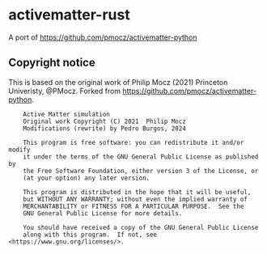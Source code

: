 # activematter-rust

A port of https://github.com/pmocz/activematter-python 


## Copyright notice

This is based on the original work of Philip Mocz (2021) Princeton Univeristy,
@PMocz. Forked from https://github.com/pmocz/activematter-python.

```
    Active Matter simulation
    Original work Copyright (C) 2021  Philip Mocz
    Modifications (rewrite) by Pedro Burgos, 2024

    This program is free software: you can redistribute it and/or modify
    it under the terms of the GNU General Public License as published by
    the Free Software Foundation, either version 3 of the License, or
    (at your option) any later version.

    This program is distributed in the hope that it will be useful,
    but WITHOUT ANY WARRANTY; without even the implied warranty of
    MERCHANTABILITY or FITNESS FOR A PARTICULAR PURPOSE.  See the
    GNU General Public License for more details.

    You should have received a copy of the GNU General Public License
    along with this program.  If not, see <https://www.gnu.org/licenses/>.
```
